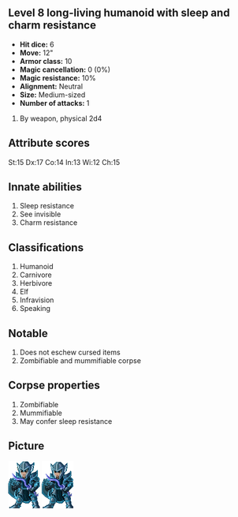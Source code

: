 ## Level 8 long-living humanoid with sleep and charm resistance
- **Hit dice:** 6
- **Move:** 12"
- **Armor class:** 10
- **Magic cancellation:** 0 (0%)
- **Magic resistance:** 10%
- **Alignment:** Neutral
- **Size:** Medium-sized
- **Number of attacks:** 1
1. By weapon, physical 2d4
## Attribute scores
St:15 Dx:17 Co:14 In:13 Wi:12 Ch:15
## Innate abilities
1. Sleep resistance
2. See invisible
3. Charm resistance
## Classifications
1. Humanoid
2. Carnivore
3. Herbivore
4. Elf
5. Infravision
6. Speaking
## Notable
1. Does not eschew cursed items
2. Zombifiable and mummifiable corpse
## Corpse properties
1. Zombifiable
2. Mummifiable
3. May confer sleep resistance
## Picture
![Grey-elf](https://github.com/hyvanmielenpelit/GnollHackTileSet/blob/main/Monsters/grey-elf/grey-elf.png) ![Grey-elf](https://github.com/hyvanmielenpelit/GnollHackTileSet/blob/main/Monsters/grey-elf/grey-elf_female.png)
